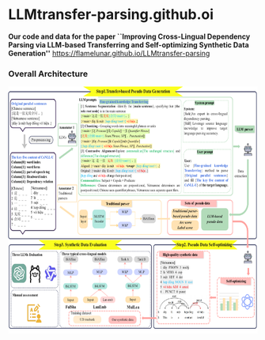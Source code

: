 # LLMtransfer-parsing.github.oi
**Our code and data for the paper ``Improving Cross-Lingual Dependency Parsing via LLM-based Transferring and Self-optimizing Synthetic Data Generation''**
https://flamelunar.github.io/LLMtransfer-parsing

### Overall Architecture
<img src="structure.pdf" alt="overall architecture" width="550px" height="500px">


